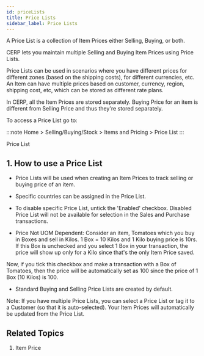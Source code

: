 ```yaml
---
id: priceLists
title: Price Lists
sidebar_label: Price Lists
---
```


A Price List is a collection of Item Prices either Selling, Buying, or both.

CERP lets you maintain multiple Selling and Buying Item Prices using Price Lists.

Price Lists can be used in scenarios where you have different prices for different zones (based on the shipping costs), for different currencies, etc. An Item can have multiple prices based on customer, currency, region, shipping cost, etc, which can be stored as different rate plans.

In CERP, all the Item Prices are stored separately. Buying Price for an item is different from Selling Price and thus they're stored separately.

To access a Price List go to:

:::note
Home > Selling/Buying/Stock > Items and Pricing > Price List
:::

Price List

## 1. How to use a Price List

- Price Lists will be used when creating an Item Prices to track selling or buying price of an item.

- Specific countries can be assigned in the Price List.

- To disable specific Price List, untick the 'Enabled' checkbox. Disabled Price List will not be available for selection in the Sales and Purchase transactions.

- Price Not UOM Dependent: Consider an item, Tomatoes which you buy in Boxes and sell in Kilos. 1 Box = 10 Kilos and 1 Kilo buying price is 10rs. If this Box is unchecked and you select 1 Box in your transaction, the price will show up only for a Kilo since that's the only Item Price saved.

Now, if you tick this checkbox and make a transaction with a Box of Tomatoes, then the price will be automatically set as 100 since the price of 1 Box (10 Kilos) is 100.

- Standard Buying and Selling Price Lists are created by default.

Note: If you have multiple Price Lists, you can select a Price List or tag it to a Customer (so that it is auto-selected). Your Item Prices will automatically be updated from the Price List.

## Related Topics

1. Item Price
